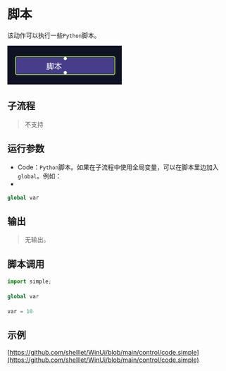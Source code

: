# 脚本 
该动作可以执行一些`Python`脚本。

![action](./images/2022-12-03_125827.png ':size=90%')


## 子流程

> 不支持


## 运行参数


* Code：`Python`脚本。如果在子流程中使用全局变量，可以在脚本里边加入`global`。例如：
* 
```python
global var
```
  

## 输出

>    无输出。


## 脚本调用

```python
import simple;

global var

var = 10

```

## 示例

[https://github.com/shelllet/WinUi/blob/main/control/code.simple](https://github.com/shelllet/WinUi/blob/main/control/code.simple)

